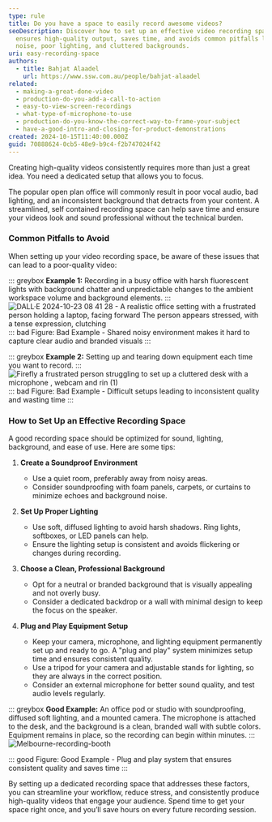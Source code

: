 ```yaml
---
type: rule
title: Do you have a space to easily record awesome videos?
seoDescription: Discover how to set up an effective video recording space that
  ensures high-quality output, saves time, and avoids common pitfalls like
  noise, poor lighting, and cluttered backgrounds.
uri: easy-recording-space
authors:
  - title: Bahjat Alaadel
    url: https://www.ssw.com.au/people/bahjat-alaadel
related:
  - making-a-great-done-video
  - production-do-you-add-a-call-to-action
  - easy-to-view-screen-recordings
  - what-type-of-microphone-to-use
  - production-do-you-know-the-correct-way-to-frame-your-subject
  - have-a-good-intro-and-closing-for-product-demonstrations
created: 2024-10-15T11:40:00.000Z
guid: 70888624-0cb5-48e9-b9c4-f2b747024f42
---
```

Creating high-quality videos consistently requires more than just a great idea. You need a dedicated setup that allows you to focus.

The popular open plan office will commonly result in poor vocal audio, bad lighting, and an inconsistent background that detracts from your content. A streamlined, self contained recording space can help save time and ensure your videos look and sound professional without the technical burden.

<!--endintro-->

### Common Pitfalls to Avoid

When setting up your video recording space, be aware of these issues that can lead to a poor-quality video:

::: greybox
**Example 1:** Recording in a busy office with harsh fluorescent lights with background chatter and unpredictable changes to the ambient workspace volume and background elements.
:::
![DALL·E 2024-10-23 08 41 28 - A realistic office setting with a frustrated person holding a laptop, facing forward  The person appears stressed, with a tense expression, clutching ](https://github.com/user-attachments/assets/8da27a37-48e7-49d4-9779-755d11e42467)
::: bad
Figure: Bad Example - Shared noisy environment makes it hard to capture clear audio and branded visuals
:::

::: greybox
**Example 2:** Setting up and tearing down equipment each time you want to record.
:::
![Firefly a frustrated person struggling to set up a cluttered desk with a microphone , webcam and rin (1)](https://github.com/user-attachments/assets/dfd4efca-8a93-4257-b09c-9689acc4ede7)
::: bad
Figure: Bad Example - Difficult setups leading to inconsistent quality and wasting time
:::

### How to Set Up an Effective Recording Space

A good recording space should be optimized for sound, lighting, background, and ease of use. Here are some tips:

1. **Create a Soundproof Environment**
   * Use a quiet room, preferably away from noisy areas.
   * Consider soundproofing with foam panels, carpets, or curtains to minimize echoes and background noise.

2. **Set Up Proper Lighting**
   * Use soft, diffused lighting to avoid harsh shadows. Ring lights, softboxes, or LED panels can help.
   * Ensure the lighting setup is consistent and avoids flickering or changes during recording.

3. **Choose a Clean, Professional Background**
   * Opt for a neutral or branded background that is visually appealing and not overly busy.
   * Consider a dedicated backdrop or a wall with minimal design to keep the focus on the speaker.

4. **Plug and Play Equipment Setup**
   * Keep your camera, microphone, and lighting equipment permanently set up and ready to go. A "plug and play" system minimizes setup time and ensures consistent quality.
   * Use a tripod for your camera and adjustable stands for lighting, so they are always in the correct position.
   * Consider an external microphone for better sound quality, and test audio levels regularly.

::: greybox
**Good Example:** An office pod or studio with soundproofing, diffused soft lighting, and a mounted camera. The microphone is attached to the desk, and the background is a clean, branded wall with subtle colors. Equipment remains in place, so the recording can begin within minutes.
:::
![Melbourne-recording-booth](https://github.com/user-attachments/assets/883aff45-3714-478d-9365-ba98aac57a06)

::: good
Figure: Good Example - Plug and play system that ensures consistent quality and saves time
:::

By setting up a dedicated recording space that addresses these factors, you can streamline your workflow, reduce stress, and consistently produce high-quality videos that engage your audience. Spend time to get your space right once, and you’ll save hours on every future recording session.
